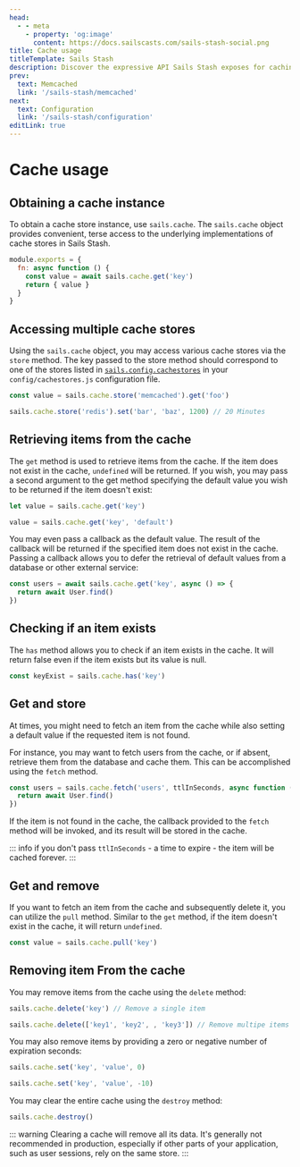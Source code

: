 ```yaml
---
head:
  - - meta
    - property: 'og:image'
      content: https://docs.sailscasts.com/sails-stash-social.png
title: Cache usage
titleTemplate: Sails Stash
description: Discover the expressive API Sails Stash exposes for caching
prev:
  text: Memcached
  link: '/sails-stash/memcached'
next:
  text: Configuration
  link: '/sails-stash/configuration'
editLink: true
---
```


# Cache usage

## Obtaining a cache instance

To obtain a cache store instance, use `sails.cache`. The `sails.cache` object provides convenient, terse access to the underlying implementations of cache stores in Sails Stash.

```js
module.exports = {
  fn: async function () {
    const value = await sails.cache.get('key')
    return { value }
  }
}
```

## Accessing multiple cache stores

Using the `sails.cache` object, you may access various cache stores via the `store` method. The key passed to the store method should correspond to one of the stores listed in [`sails.config.cachestores`](/sails-stash/configuration/cachestores) in your `config/cachestores.js` configuration file.

```js
const value = sails.cache.store('memcached').get('foo')

sails.cache.store('redis').set('bar', 'baz', 1200) // 20 Minutes
```

## Retrieving items from the cache

The `get` method is used to retrieve items from the cache. If the item does not exist in the cache, `undefined` will be returned. If you wish, you may pass a second argument to the get method specifying the default value you wish to be returned if the item doesn't exist:

```js
let value = sails.cache.get('key')

value = sails.cache.get('key', 'default')
```

You may even pass a callback as the default value. The result of the callback will be returned if the specified item does not exist in the cache. Passing a callback allows you to defer the retrieval of default values from a database or other external service:

```js
const users = await sails.cache.get('key', async () => {
  return await User.find()
})
```

## Checking if an item exists

The `has` method allows you to check if an item exists in the cache. It will return false even if the item exists but its value is null.

```js
const keyExist = sails.cache.has('key')
```

## Get and store

At times, you might need to fetch an item from the cache while also setting a default value if the requested item is not found.

For instance, you may want to fetch users from the cache, or if absent, retrieve them from the database and cache them. This can be accomplished using the `fetch` method.

```js
const users = sails.cache.fetch('users', ttlInSeconds, async function () {
  return await User.find()
})
```

If the item is not found in the cache, the callback provided to the `fetch` method will be invoked, and its result will be stored in the cache.

::: info
if you don't pass `ttlInSeconds` - a time to expire - the item will be cached forever.
:::

## Get and remove

If you want to fetch an item from the cache and subsequently delete it, you can utilize the `pull` method. Similar to the `get` method, if the item doesn't exist in the cache, it will return `undefined`.

```js
const value = sails.cache.pull('key')
```

## Removing item From the cache

You may remove items from the cache using the `delete` method:

```js
sails.cache.delete('key') // Remove a single item

sails.cache.delete(['key1', 'key2', , 'key3']) // Remove multipe items
```

You may also remove items by providing a zero or negative number of expiration seconds:

```js
sails.cache.set('key', 'value', 0)

sails.cache.set('key', 'value', -10)
```

You may clear the entire cache using the `destroy` method:

```js
sails.cache.destroy()
```

::: warning
Clearing a cache will remove all its data. It's generally not recommended in production, especially if other parts of your application, such as user sessions, rely on the same store.
:::
